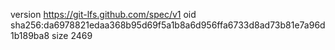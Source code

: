 version https://git-lfs.github.com/spec/v1
oid sha256:da6978821edaa368b95d69f5a1b8a6d956ffa6733d8ad73b81e7a96d1b189ba8
size 2469
